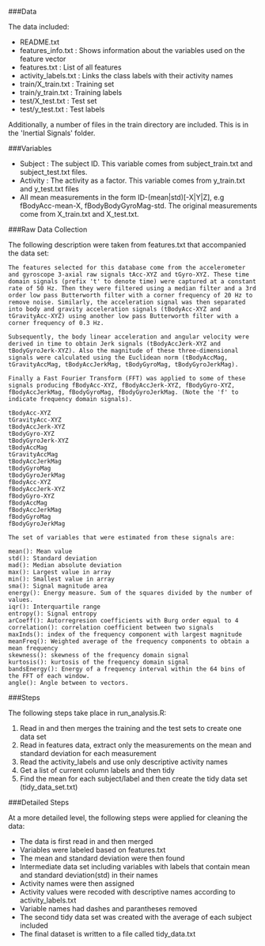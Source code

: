 
###Data

The data included:

- README.txt
- features_info.txt : Shows information about the variables used on the feature vector
- features.txt : List of all features
- activity_labels.txt : Links the class labels with their activity names
- train/X_train.txt : Training set
- train/y_train.txt : Training labels
- test/X_test.txt : Test set
- test/y_test.txt : Test labels

Additionally, a number of files in the train directory are included. This is in the 'Inertial Signals' folder. 

###Variables

- Subject : The subject ID. This variable comes from subject_train.txt and subject_test.txt files.
- Activity : The activity as a factor. This variable comes from y_train.txt and y_test.txt files
- All mean measurements in the form ID-(mean|std)[-X|Y|Z], e.g fBodyAcc-mean-X, fBodyBodyGyroMag-std. The original measurements come from X_train.txt and X_test.txt.

###Raw Data Collection

The following description were taken from features.txt that accompanied the data set:
````
The features selected for this database come from the accelerometer and gyroscope 3-axial raw signals tAcc-XYZ and tGyro-XYZ. These time domain signals (prefix 't' to denote time) were captured at a constant rate of 50 Hz. Then they were filtered using a median filter and a 3rd order low pass Butterworth filter with a corner frequency of 20 Hz to remove noise. Similarly, the acceleration signal was then separated into body and gravity acceleration signals (tBodyAcc-XYZ and tGravityAcc-XYZ) using another low pass Butterworth filter with a corner frequency of 0.3 Hz. 

Subsequently, the body linear acceleration and angular velocity were derived in time to obtain Jerk signals (tBodyAccJerk-XYZ and tBodyGyroJerk-XYZ). Also the magnitude of these three-dimensional signals were calculated using the Euclidean norm (tBodyAccMag, tGravityAccMag, tBodyAccJerkMag, tBodyGyroMag, tBodyGyroJerkMag). 

Finally a Fast Fourier Transform (FFT) was applied to some of these signals producing fBodyAcc-XYZ, fBodyAccJerk-XYZ, fBodyGyro-XYZ, fBodyAccJerkMag, fBodyGyroMag, fBodyGyroJerkMag. (Note the 'f' to indicate frequency domain signals).

tBodyAcc-XYZ
tGravityAcc-XYZ
tBodyAccJerk-XYZ
tBodyGyro-XYZ
tBodyGyroJerk-XYZ
tBodyAccMag
tGravityAccMag
tBodyAccJerkMag
tBodyGyroMag
tBodyGyroJerkMag
fBodyAcc-XYZ
fBodyAccJerk-XYZ
fBodyGyro-XYZ
fBodyAccMag
fBodyAccJerkMag
fBodyGyroMag
fBodyGyroJerkMag

The set of variables that were estimated from these signals are: 

mean(): Mean value
std(): Standard deviation
mad(): Median absolute deviation 
max(): Largest value in array
min(): Smallest value in array
sma(): Signal magnitude area
energy(): Energy measure. Sum of the squares divided by the number of values. 
iqr(): Interquartile range 
entropy(): Signal entropy
arCoeff(): Autorregresion coefficients with Burg order equal to 4
correlation(): correlation coefficient between two signals
maxInds(): index of the frequency component with largest magnitude
meanFreq(): Weighted average of the frequency components to obtain a mean frequency
skewness(): skewness of the frequency domain signal 
kurtosis(): kurtosis of the frequency domain signal 
bandsEnergy(): Energy of a frequency interval within the 64 bins of the FFT of each window.
angle(): Angle between to vectors.
````

###Steps

The following steps take place in run_analysis.R:

1. Read in and then merges the training and the test sets to create one data set
2. Read in features data, extract only the measurements on the mean and standard deviation for each measurement
3. Read the activity_labels and use only descriptive activity names 
4. Get a list of current column labels and then tidy
5. Find the mean for each subject/label and then create the tidy data set (tidy_data_set.txt)

###Detailed Steps

At a more detailed level, the following steps were applied for cleaning the data:

- The data is first read in and then merged
- Variables were labeled based on features.txt
- The mean and standard deviation were then found
- Intermediate data set including variables with labels that contain mean and standard deviation(std) in their names
- Activity names were then assigned
- Activity values were recoded with descriptive names according to activity_labels.txt
- Variable names had dashes and parantheses removed 
- The second tidy data set was created with the average of each subject included
- The final dataset is written to a file called tidy_data.txt 

